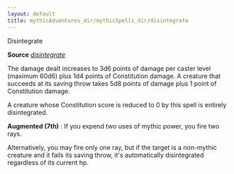 ```yaml
---
layout: default
title: mythicAdventures_dir/mythicSpells_dir/disintegrate
---
```

Disintegrate

**Source** [_disintegrate_](../spells_dir/disintegrate#_disintegrate)

The damage dealt increases to 3d6 points of damage per caster level (maximum 60d6) plus 1d4 points of Constitution damage. A creature that succeeds at its saving throw takes 5d8 points of damage plus 1 point of Constitution damage.

A creature whose Constitution score is reduced to 0 by this spell is entirely disintegrated.

**Augmented (7th)** : If you expend two uses of mythic power, you fire two rays.

Alternatively, you may fire only one ray, but if the target is a non-mythic creature and it fails its saving throw, it's automatically disintegrated regardless of its current hp.

